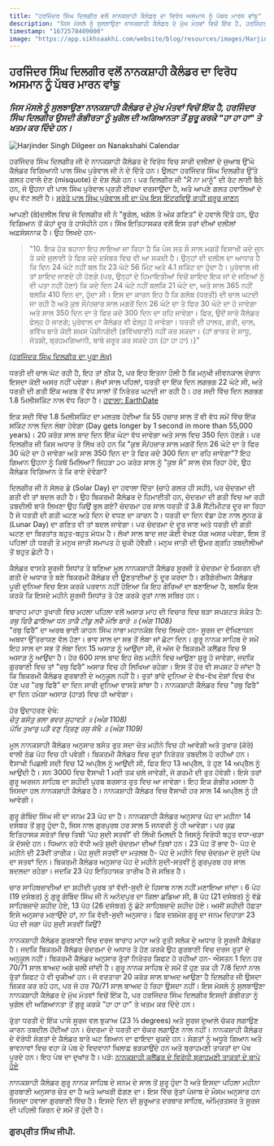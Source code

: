 ```yaml
---
title: "ਹਰਜਿੰਦਰ ਸਿੰਘ ਦਿਲਗੀਰ ਵਲੋਂ ਨਾਨਕਸ਼ਾਹੀ ਕੈਲੰਡਰ ਦਾ ਵਿਰੋਧ ਅਸਮਾਨ ਨੂੰ ਪੱਥਰ ਮਾਰਨ ਵਾਂਙੁ"
description: "ਜਿਸ ਮੱਸਲੇ ਨੂੰ ਸੁਲਝਾਉਣਾ ਨਾਨਕਸ਼ਾਹੀ ਕੈਲੰਡਰ ਦੇ ਮੁੱਖ ਮੰਤਵਾਂ ਵਿਚੋਂ ਇੱਕ ਹੈ, ਹਰਜਿੰਦਰ ਸਿੰਘ ਦਿਲਗੀਰ ਉਸਦੀ ਗੰਭੀਰਤਾ ਨੂੰ ਖੁਗੋਲ ਦੀ ਅਗਿਆਨਤਾ ਤੋਂ ਸ਼ੁਰੂ ਕਰਕੇ 'ਹਾ ਹਾ ਹਾ' ਤੇ ਖਤਮ ਕਰ ਦਿੰਦੇ ਹਨ।"
timestamp: "1672578409000"
image: "https://app.sikhsaakhi.com/website/blog/resources/images/HarjinderDilgeer.jpg"
---
```


## ਹਰਜਿੰਦਰ ਸਿੰਘ ਦਿਲਗੀਰ ਵਲੋਂ ਨਾਨਕਸ਼ਾਹੀ ਕੈਲੰਡਰ ਦਾ ਵਿਰੋਧ ਅਸਮਾਨ ਨੂੰ ਪੱਥਰ ਮਾਰਨ ਵਾਂਙੁ

### _ਜਿਸ ਮੱਸਲੇ ਨੂੰ ਸੁਲਝਾਉਣਾ ਨਾਨਕਸ਼ਾਹੀ ਕੈਲੰਡਰ ਦੇ ਮੁੱਖ ਮੰਤਵਾਂ ਵਿਚੋਂ ਇੱਕ ਹੈ, ਹਰਜਿੰਦਰ ਸਿੰਘ ਦਿਲਗੀਰ ਉਸਦੀ ਗੰਭੀਰਤਾ ਨੂੰ ਖੁਗੋਲ ਦੀ ਅਗਿਆਨਤਾ ਤੋਂ ਸ਼ੁਰੂ ਕਰਕੇ "ਹਾ ਹਾ ਹਾ" ਤੇ ਖਤਮ ਕਰ ਦਿੰਦੇ ਹਨ।_

![Harjinder Singh Dilgeer on Nanakshahi Calendar](https://app.sikhsaakhi.com/website/blog/resources/images/HarjinderDilgeer.jpg)


ਹਰਜਿੰਦਰ ਸਿੰਘ ਦਿਲਗੀਰ ਜੀ ਦੇ ਨਾਨਕਸ਼ਾਹੀ ਕੈਲੰਡਰ ਦੇ ਵਿਰੋਧ ਵਿਚ ਸਾਰੀ ਦਲੀਲਾਂ ਦੇ ਜੁਆਬ ਉੱਘੇ ਕੈਲੰਡਰ ਵਿਗਿਆਨੀ ਪਾਲ ਸਿੰਘ ਪੁਰੇਵਾਲ ਜੀ ਨੇ ਦੇ ਦਿੱਤੇ ਹਨ। ਉਲਟਾ ਹਰਜਿੰਦਰ ਸਿੰਘ ਦਿਲਗੀਰ ਉੱਤੇ ਗਲਤ ਹਵਾਲੇ ਦੇਣ (misquote) ਦੇ ਦੋਸ਼ ਲੱਗੇ ਹਨ। ਪਰ ਦਿਲਗੀਰ ਜੀ "ਮੈਂ ਨਾ ਮਾਨੂੰ" ਦੀ ਰੱਟ ਲਾਈ ਬੈਠੇ ਹਨ, ਜੋ ਉਹਨਾ ਦੀ ਪਾਲ ਸਿੰਘ ਪੁਰੇਵਾਲ ਪ੍ਰਤੀ ਈਰਖਾ ਦਰਸਾਉਂਦਾ ਹੈ, ਅਤੇ ਆਪਣੇ ਗਲਤ ਹਵਾਲਿਆਂ ਦੇ ਚੁਪ ਵੱਟ ਲਈ ਹੈ। [ਸਰੋਤੇ ਪਾਲ ਸਿੰਘ ਪੁਰੇਵਾਲ ਜੀ ਦਾ ਪੱਖ ਇਸ ਇੰਟਰਵਿਊ ਰਾਹੀਂ ਜ਼ਰੂਰ ਜਾਣਨ](https://www.youtube.com/watch?v=nfUIrD_z--M)


ਆਪਣੀ (ਬੇ)ਦਲੀਲ ਵਿਚ ਜੋ ਦਿਲਗੀਰ ਜੀ ਨੇ "ਭੂਗੋਲ, ਖਗੋਲ ਤੇ ਅੰਕ ਗਣਿਤ" ਦੇ ਹਵਾਲੇ ਦਿੱਤੇ ਹਨ, ਉਹ ਵਿਗਿਆਨ ਤੋਂ ਕੋਹਾਂ ਦੂਰ ਤੇ ਹਾਸੋਹੀਨੇ ਹਨ। ਸਿੱਖ ਇਤਿਹਾਸਕਰ ਵਲੋਂ ਇਸ ਤਰਾਂ ਦੀਆਂ ਦਲੀਲਾਂ ਅਫ਼ਸੋਸਨਾਕ ਹੈ। ਉਹ ਲਿਖਦੇ ਹਨ-  
>"10. ਇਕ ਹੋਰ ਬਹਾਨਾ ਇਹ ਲਾਇਆ ਜਾ ਰਿਹਾ ਹੈ ਕਿ ਪੰਜ ਸਤ ਸੌ ਸਾਲ ਮਗਰੋਂ ਵਿਸਾਖੀ ਕਦੇ ਜੂਨ ਤੇ ਕਦੇ ਜੁਲਾਈ ਤੇ ਫਿਰ ਕਦੇ ਦਸੰਬਰ ਵਿਚ ਵੀ ਆ ਸਕਦੀ ਹੈ। ਉਨ੍ਹਾਂ ਦੀ ਦਲੀਲ ਦਾ ਆਧਾਰ ਹੈ ਕਿ ਦਿਨ 24 ਘੰਟੇ ਨਹੀਂ ਬਲ ਕਿ 23 ਘੰਟੇ 56 ਮਿੰਟ ਅਤੇ 4.1 ਸਕਿੰਟ ਦਾ ਹੁੰਦਾ ਹੈ। ਪੁਰੇਵਾਲ ਜੀ ਤਾਂ ਸ਼ਾਇਦ ਜਾਣਦੇ ਹੀ ਹੋਣਗੇ (ਪਰ, ਉਨ੍ਹਾਂ ਦੇ ਹਿਮਾਇਤੀਆਂ ਵਿਚੋਂ ਸ਼ਾਇਦ ਇਕ ਜਾਂ ਦੋ ਜਣਿਆਂ ਨੂੰ ਵੀ ਪਤਾ ਨਹੀਂ ਹੋਣਾ) ਕਿ ਕਦੇ ਦਿਨ 24 ਘੰਟੇ ਨਹੀਂ ਬਲਕਿ 21 ਘੰਟੇ ਦਾ, ਅਤੇ ਸਾਲ 365 ਨਹੀਂ ਬਲਕਿ 410 ਦਿਨ ਦਾ, ਹੁੰਦਾ ਸੀ। ਇਸ ਦਾ ਕਾਰਨ ਇਹ ਹੈ ਕਿ ਗਲੋਬ (ਧਰਤੀ) ਦੀ ਚਾਲ ਘਟਦੀ ਜਾ ਰਹੀ ਹੈ ਅਤੇ ਕੁਝ ਸੌ/ਹਜ਼ਾਰ ਸਾਲ ਮਗਰੋਂ ਦਿਨ 26 ਘੰਟੇ ਦਾ ਤੇ ਫਿਰ 30 ਘੰਟੇ ਦਾ ਹੋ ਜਾਵੇਗਾ ਅਤੇ ਸਾਲ 350 ਦਿਨ ਦਾ ਤੇ ਫਿਰ ਕਦੇ 300 ਦਿਨ ਦਾ ਰਹਿ ਜਾਵੇਗਾ। ਫ਼ਿਰ, ਉਦੋਂ ਸਾਰੇ ਕੈਲੰਡਰ ਫੇਲ੍ਹ ਹੋ ਜਾਣਗੇ; ਪੁਰੇਵਾਲ ਦਾ ਕੈਲੰਡਰ ਵੀ ਫੇਲ੍ਹ ਹੋ ਜਾਵੇਗਾ। ਧਰਤੀ ਦੀ ਹਾਲਤ, ਗਤੀ, ਚਾਲ, ਭਵਿੱਖ ਬਾਰੇ ਕੋਈ ਸ਼ਖ਼ਸ ਪੇਸ਼ੀਨਗੋਈ (ਭਵਿੱਖਬਾਣੀ) ਨਹੀਂ ਕਰ ਸਕਦਾ। {ਹਾਂ ਭਾਰਤ ਦੇ ਸਾਧੂ, ਜੋਤਸ਼ੀ, ਬ੍ਰਹਮਗਿਆਨੀ, ਬਾਬੇ ਜ਼ਰੂਰ ਕਰ ਸਕਦੇ ਹਨ (ਹਾ ਹਾ ਹਾ)।}" 

[(ਹਰਜਿੰਦਰ ਸਿੰਘ ਦਿਲਗੀਰ ਦਾ ਪੂਰਾ ਲੇਖ)](http://www.quamiekta.com/2014/02/28/22679/?fbclid=IwAR3uq1caDB6kHjqpL9CiGw9tzVJrHEvFkgYTjYSni65ZgM1baJ56YKfdbeM)  


ਧਰਤੀ ਦੀ ਚਾਲ ਘੱਟ ਰਹੀ ਹੈ, ਇਹ ਤਾਂ ਠੀਕ ਹੈ, ਪਰ ਇਹ ਇਤਨਾ ਹੌਲੀ ਹੈ ਕਿ ਮਨੁਖੀ ਜੀਵਨਕਾਲ ਦੋਰਾਨ ਇਸਦਾ ਕੋਈ ਅਸਰ ਨਹੀਂ ਪਵੇਗਾ। ਲੱਖਾਂ ਸਾਲ ਪਹਿਲਾਂ, ਧਰਤੀ ਦਾ ਇੱਕ ਦਿਨ ਲਗਭਗ 22 ਘੰਟੇ ਸੀ, ਅਤੇ ਧਰਤੀ ਦੀ ਗਤੀ ਇੱਕ ਅਰਬ ਤੋਂ ਵੱਧ ਸਾਲਾਂ ਤੋਂ ਨਿਰੰਤਰ ਘਟਦੀ ਜਾ ਰਹੀ ਹੈ। ਹਰ ਸਦੀ ਵਿੱਚ ਦਿਨ ਲਗਭਗ 1.8 ਮਿਲੀਸਕਿੰਟ ਨਾਲ ਵੱਧ ਰਿਹਾ ਹੈ। [ਹਵਾਲਾ: EarthDate](https://www.earthdate.org/episodes/the-days-getting-longer#:~:text=Earth's%20rotation%20is%20slowing%20because,years%20to%20add%20one%20minute.)  


ਇਕ ਸਦੀ ਵਿੱਚ 1.8 ਮਿਲੀਸਕਿੰਟ ਦਾ ਮਲਤਬ ਹੋਈਆ ਕਿ 55 ਹਜ਼ਾਰ ਸਾਲ ਤੋਂ ਵੀ ਵੱਧ ਸਮੇਂ ਵਿੱਚ ਇੱਕ ਸਕਿੰਟ ਨਾਲ ਦਿਨ ਲੰਬਾ ਹੋਵੇਗਾ (Day gets longer by 1 second in more than 55,000 years)। 20 ਕਰੋੜ ਸਾਲ ਬਾਦ ਦਿਨ ਇੱਕ ਘੰਟਾ ਵੱਧ ਜਾਵੇਗਾ ਅਤੇ ਸਾਲ ਵਿਚ 350 ਦਿਨ ਹੋਣਗੇ। ਪਰ ਦਿਲਗੀਰ ਜੀ ਕਿਸ ਅਧਾਰ ਤੇ ਲਿੱਖ ਰਹੇ ਹਨ ਕਿ "ਕੁਝ ਸੌ/ਹਜ਼ਾਰ ਸਾਲ ਮਗਰੋਂ ਦਿਨ 26 ਘੰਟੇ ਦਾ ਤੇ ਫਿਰ 30 ਘੰਟੇ ਦਾ ਹੋ ਜਾਵੇਗਾ ਅਤੇ ਸਾਲ 350 ਦਿਨ ਦਾ ਤੇ ਫਿਰ ਕਦੇ 300 ਦਿਨ ਦਾ ਰਹਿ ਜਾਵੇਗਾ"? ਇਹ ਗਿਆਨ ਉਹਨਾ ਨੂੰ ਕਿਥੋਂ ਮਿਲਿਆ? ਜਿਹੜਾ ੨੦ ਕਰੋੜ ਸਾਲ ਨੂੰ "ਕੁਝ ਸੌ” ਸਾਲ ਦੱਸ ਰਿਹਾ ਹੋਵੇ, ਉਹ ਕੈਲੰਡਰ ਵਿਗਿਆਨ ਤੇ ਕਿ ਰਾਏ ਦੇਵੇਗਾ?  


ਦਿਲਗੀਰ ਜੀ ਨੇ ਸੋਲਰ ਡੇ (Solar Day) ਦਾ ਹਵਾਲਾ ਦਿੱਤਾ (ਚਾਹੇ ਗਲਤ ਹੀ ਸਹੀ), ਪਰ ਚੰਦਰਮਾ ਦੀ ਗਤੀ ਵੀ ਤਾਂ ਬਦਲ ਰਹੀ ਹੈ। ਉਹ ਬਿਕਰਮੀ ਕੈਲੰਡਰ ਦੇ ਹਿਮਾਈਤੀ ਹਨ, ਚੰਦਰਮਾ ਦੀ ਗਤੀ ਵਿਚ ਆ ਰਹੀ ਤਬਦੀਲੀ ਬਾਰੇ ਲਿਖਣਾ ਉਹ ਕਿਉਂ ਭੁਲ ਗਏ? ਚੰਦਰਮਾ ਹਰ ਸਾਲ ਧਰਤੀ ਤੋਂ 3.8 ਸੈਂਟੀਮੀਟਰ ਦੂਰ ਜਾ ਰਿਹਾ ਹੈ ਜੋ ਧਰਤੀ ਦੀ ਗਤੀ ਘਟਣ ਅਤੇ ਦਿਨ ਦੇ ਵਧਣ ਦਾ ਕਾਰਨ ਹੈ। ਧਰਤੀ ਦਾ ਦਿਨ ਵੱਡਾ ਹੋਣ ਨਾਲ ਲੂਨਰ ਡੇ (Lunar Day) ਦਾ ਗਣਿਤ ਵੀ ਤਾਂ ਬਦਲ ਜਾਵੇਗਾ। ਪਰ ਚੰਦਰਮਾ ਦੇ ਦੂਰ ਜਾਣ ਅਤੇ ਧਰਤੀ ਦੀ ਗਤੀ ਘਟਣ ਦਾ ਬਿਰਤਾਂਤ ਬਹੁਤ-ਬਹੁਤ ਮੱਧਮ ਹੈ। ਲੱਖਾਂ ਸਾਲ ਬਾਦ ਜਦ ਕੋਈ ਵੇਖਣ ਯੋਗ ਅਸਰ ਪਵੇਗਾ, ਇਸ ਤੋਂ ਪਹਿਲਾਂ ਹੀ ਧਰਤੀ ਤੇ ਮਨੁਖ ਜਾਤੀ ਸਮਾਪਤ ਹੋ ਚੁਕੀ ਹੋਵੈਗੀ। ਮਨੁਖ ਜਾਤੀ ਦੀ ਉਮਰ ਗ੍ਰਹਿ ਤਬਦੀਲੀਆਂ ਤੋਂ ਬਹੁਤ ਛੋਟੀ ਹੈ।  


ਕੈਲੰਡਰ ਵਾਸਤੇ ਸੂਰਜੀ ਸਿਧਾਂਤ ਤੇ ਬਣਿਆ ਮੂਲ ਨਾਨਕਸ਼ਾਹੀ ਕੈਲੰਡਰ ਸੂਰਜੀ ਤੇ ਚੰਦਰਮਾ ਦੇ ਮਿਸ਼ਰਨ ਦੀ ਗਤੀ ਦੇ ਅਧਾਰ ਤੇ ਬਣੇ ਬਿਕਰਮੀ ਕੈਲੰਡਰ ਦੀ ਊਣਤਾਈਆਂ ਨੂੰ ਦੂਰ ਕਰਦਾ ਹੈ। ਗਰੈਗੋਰੀਅਨ ਕੈਲੰਡਰ ਪੂਰੀ ਦੁਨਿਆ ਵਿਚ ਇਸ ਕਰਕੇ ਪਰਵਾਨ ਨਹੀਂ ਹੋਇਆ ਕਿ ਇਹ ਗੋਰਿਆਂ ਦਾ ਬਣਾਇਆ ਹੈ, ਬਲਕਿ ਇਸ ਕਰਕੇ ਕਿ ਇਸਦੇ ਮਹੀਨੇ ਸੂਰਜੀ ਸਿਧਾਂਤ ਤੇ ਹੋਣ ਕਰਕੇ ਰੁਤਾਂ ਨਾਲ ਸਥਿਰ ਹਨ।  


ਬਾਰਾਹ ਮਾਹਾ ਤੁਖਾਰੀ ਵਿਚ ਮਹਲਾ ਪਹਿਲਾ ਵਲੋਂ ਅਸਾੜ ਮਾਹ ਦੀ ਵਿਚਾਰ ਵਿਚ ਬੜਾ ਸਪਸ਼ਟਤ ਸੰਕੇਤ ਹੈ:  
_ਰਥੁ ਫਿਰੈ ਛਾਇਆ ਧਨ ਤਾਕੈ ਟੀਡੁ ਲਵੈ ਮੰਝਿ ਬਾਰੇ ॥ {ਅੰਗ 1108}_  
"ਰਥੁ ਫਿਰੈ" ਦਾ ਅਰਥ ਭਾਈ ਕਾਹਨ ਸਿੰਘ ਨਾਭਾ ਮਹਾਨਕੋਸ਼ ਵਿਚ ਲਿਖਦੇ ਹਨ- ਸੂਰਜ ਦਾ ਦੱਖਿਣਾਯਨ ਅਥਵਾ ਉੱਤਰਾਯਣ ਵੱਲ ਹੋਣਾ। ਭਾਵ ਸਾਲ ਦਾ ਸਭ ਤੋਂ ਲੰਬਾ ਜਾਂ ਛੋਟਾ ਦਿਨ। ਗੁਰੂ ਨਾਨਕ ਸਾਹਿਬ ਦੇ ਸਮੇਂ ਇਹ ਸਾਲ ਦਾ ਸਭ ਤੋਂ ਲੰਬਾ ਦਿਨ 15 ਅਸਾੜ ਨੂੰ ਆਉਂਦਾ ਸੀ, ਜੋ ਅੱਜ ਦੇ ਬਿਕਰਮੀ ਕਲੈਂਡਰ ਵਿਚ 9 ਅਸਾੜ ਨੂੰ ਆਉਂਦਾ ਹੈ। ਹੋਰ 600 ਸਾਲ ਬਾਦ ਇਹ ਜੇਠ ਮਹੀਨੇ ਵਿਚ ਆਉਣਾ ਸ਼ੁਰੂ ਹੋ ਜਾਵੇਗਾ, ਜਦਕਿ ਗੁਰਬਾਣੀ ਵਿਚ ਤਾਂ "ਰਥੁ ਫਿਰੈ" ਅਸਾੜ ਵਿਚ ਹੀ ਲਿਖਿਆ ਰਹੇਗਾ। ਇਸ ਤੋਂ ਹੋਰ ਵੀ ਸਪਸ਼ਟ ਹੋ ਜਾਂਦਾ ਹੈ ਕਿ ਬਿਕਰਮੀ ਕੈਲੰਡਰ ਗੁਰਬਾਣੀ ਦੇ ਅਨੁਕੂਲ ਨਹੀਂ ਹੈ। ਰੁਤਾਂ ਭਾਂਵੇ ਦੁਨਿਆ ਦੇ ਵੱਖ-ਵੱਖ ਦੇਸ਼ਾਂ ਵਿਚ ਵੱਖ ਹੋਣ ਪਰ "ਰਥੁ ਫਿਰੈ" ਦਾ ਦਿਨ ਸਾਰੀ ਦੁਨਿਆ ਵਾਸਤੇ ਸਾਂਝਾ ਹੈ। ਨਾਨਕਸ਼ਾਹੀ ਕੈਲੰਡਰ ਵਿਚ "ਰਥੁ ਫਿਰੈ" ਦਾ ਦਿਨ ਹਮੇਸ਼ਾ ਅਸਾੜ (ਹਾੜ) ਵਿਚ ਹੀ ਆਵੇਗਾ।   

ਹੋਰ ਉਦਾਹਰਣ ਦੇਖੋ:   
_ਚੇਤੁ ਬਸੰਤੁ ਭਲਾ ਭਵਰ ਸੁਹਾਵੜੇ ॥ (ਅੰਗ 1108)_  
_ਪੋਖਿ ਤੁਖਾਰੁ ਪੜੈ ਵਣੁ ਤ੍ਰਿਣੁ ਰਸੁ ਸੋਖੈ ॥ (ਅੰਗ 1109)_ 

ਮੂਲ ਨਾਨਕਸ਼ਾਹੀ ਕੈਲੰਡਰ ਅਨੁਸਾਰ ਬਸੰਤ ਰੁਤ ਸਦਾ ਚੇਤ ਮਹੀਨੇ ਵਿਚ ਹੀ ਆਵੇਗੀ ਅਤੇ ਤੁਖਾਰ (ਕੋਰੇ) ਵਾਲੀ ਠੰਡ ਪੋਹ ਵਿਚ ਹੀ ਪਵੇਗੀ। ਬਿਕਰਮੀ ਕੈਲੰਡਰ ਵਿਚ ਰੁਤਾਂ ਨਿਰੰਤਰ ਤਬਦੀਲ ਹੋ ਰਹੀਆਂ ਹਨ। ਵੈਸਾਖੀ ਪਿਛਲੀ ਸਦੀ ਵਿਚ 12 ਅਪ੍ਰੈਲ ਨੂੰ ਆਉਂਦੀ ਸੀ, ਫਿਰ ਇਹ 13 ਅਪ੍ਰੈਲ, ਤੇ ਹੁਣ 14 ਅਪ੍ਰੈਲ ਨੂੰ ਆਉਂਦੀ ਹੈ। ਸਨ 3000 ਵਿਚ ਵੈਸਾਖੀ 1 ਮਈ ਤਕ ਚਲੇ ਜਾਵੇਗੀ, ਜੋ ਗਰਮੀ ਦੀ ਰੁਤ ਹੋਵੇਗੀ। ਇਸੇ ਤਰਾਂ ਗੁਰੂ ਅਰਜਨ ਸਾਹਿਬ ਦਾ ਸ਼ਹੀਦੀ ਪੁਰਬ ਬਰਸਾਤ ਰੁਤ ਵਿਚ ਆ ਜਾਵੇਗਾ। ਇਹ ਇਕ ਗੰਭੀਰ ਮਸਲਾ ਹੈ ਜਿਸਦਾ ਹਲ ਨਾਨਕਸ਼ਾਹੀ ਕੈਲੰਡਰ ਹੈ। ਨਾਨਕਸ਼ਾਹੀ ਕੈਲੰਡਰ ਵਿਚ ਵੈਸਾਖੀ ਹਰ ਸਾਲ 14 ਅਪ੍ਰੈਲ ਨੂੰ ਹੀ ਆਵੇਗੀ।  


ਗੁਰੂ ਗੋਬਿੰਦ ਸਿੰਘ ਜੀ ਦਾ ਜਨਮ 23 ਪੋਹ ਦਾ ਹੈ। ਨਾਨਕਸ਼ਾਹੀ ਕੈਲੰਡਰ ਅਨੁਸਾਰ ਪੋਹ ਦਾ ਮਹੀਨਾ 14 ਦਸੰਬਰ ਤੋਂ ਸ਼ੁਰੂ ਹੁੰਦਾ ਹੈ, ਜਿਸ ਨਾਲ ਗੁਰਪੁਰਬ ਹਰ ਸਾਲ 5 ਜਨਵਰੀ ਨੂੰ ਹੀ ਆਵੇਗਾ। ਪਰ ਕੁਛ ਇਤਿਹਾਸਕ ਸਰੋਤਾਂ ਵਿਚ ਤਿਥੀ ‘ਪੋਹ ਸੁਦੀ ਸਤਵੀਂ’ ਵੀ ਲਿੱਖੀ ਮਿਲਦੀ ਹੈ ਜਿਸਨੂੰ ਵਿਰੋਧੀ ਬਹੁਤ ਵਧਾ-ਚੜਾ ਕੇ ਦੱਸਦੇ ਹਨ। ਧਿਆਨ ਰਹੇ ਵੱਧੀ ਅਤੇ ਸੁਦੀ ਚੰਦਰਮਾ ਦੀਆਂ ਤਿਥਾਂ ਹਨ। 23 ਪੋਹ ਤੋਂ ਭਾਵ ਹੈ- ਪੋਹ ਦੇ ਮਹੀਨੇ ਦੀ 23ਵੀਂ ਤਾਰੀਕ। ਪੋਹ ਸੁਦੀ ਸਤਵੀਂ ਦਾ ਮਤਲਬ ਹੈ- ਪੋਹ ਦੇ ਮਹੀਨੇ ਵਿਚ ਚੰਦਰਮਾ ਦੇ ਸੁਦੀ ਪੱਖ ਦਾ ਸਤਵਾਂ ਦਿਨ। ਬਿਕਰਮੀ ਕੈਲੰਡਰ ਅਨੁਸਾਰ ਪੋਹ ਦੇ ਮਹੀਨੇ ਸੁਦੀ-ਸਤਵੀਂ ਨੂੰ ਗੁਰਪੁਰਬ ਹਰ ਸਾਲ ਬਦਲਦਾ ਰਹੇਗਾ। ਜਦਕਿ 23 ਪੋਹ ਇਤਿਹਾਸਕ ਤਾਰੀਖ ਹੈ ਜੋ ਸਥਿਰ ਹੈ।  


ਚਾਰ ਸਾਹਿਬਜ਼ਾਦੀਆਂ ਦਾ ਸ਼ਹੀਦੀ ਪੁਰਬ ਤਾਂ ਵੱਦੀ-ਸੁਦੀ ਦੇ ਹਿਸਾਬ ਨਾਲ ਨਹੀਂ ਮਣਾਇਆ ਜਾਂਦਾ। 6 ਪੋਹ (19 ਦਸੰਬਰ) ਨੂੰ ਗੁਰੂ ਗੋਬਿੰਦ ਸਿੰਘ ਜੀ ਨੇ ਅਨੰਦਪੁਰ ਦਾ ਕਿਲਾ ਛਡਿਆ ਸੀ, 8 ਪੋਹ (21 ਦਸੰਬਰ) ਨੂੰ ਵੱਡੇ ਸਾਹਿਬਜ਼ਾਦੇ ਸ਼ਹੀਦ ਹੋਏ, 13 ਪੋਹ (26 ਦਸੰਬਰ) ਨੂੰ ਛੋਟੇ ਸਾਹਿਬਜ਼ਾਦੇ ਸ਼ਹੀਦ ਹੋਏ। ਅਸੀਂ ਸ਼ਹੀਦੀ ਹੱਫ਼ਤਾ ਇਸੇ ਅਨੁਸਾਰ ਮਣਾਉਂਦੇ ਹਾਂ, ਨਾ ਕਿ ਵੱਦੀ-ਸੁਦੀ ਅਨੁਸਾਰ। ਫ਼ਿਰ ਦਸ਼ਮੇਸ਼ ਗੁਰੂ ਦਾ ਜਨਮ ਦਿਹਾੜਾ 23 ਪੋਹ ਦੀ ਜਗਾ ਪੋਹ ਸੁਦੀ ਸਤਵੀਂ ਕਿਉਂ?  


ਨਾਨਕਸ਼ਾਹੀ ਕੈਲੰਡਰ ਗੁਰਬਾਣੀ ਵਿਚ ਦਰਜ ਬਾਰਾਹ ਮਾਹਾ ਅਤੇ ਰੁਤੀ ਸਲੋਕ ਦੇ ਅਧਾਰ ਤੇ ਸੂਰਜੀ ਕੈਲੰਡਰ ਹੈ। ਜਦਕਿ ਬਿਕਰਮੀ ਕੈਲੰਡਰ ਚੰਦਰਮਾ ਦੇ ਅਧਾਰ ਤੇ ਹੋਣ ਕਰਕੇ ਉਹ ਗੁਰਬਾਣੀ ਵਿਚ ਦਰਜ ਰੁਤਾਂ ਦੇ ਅਨੁਕੂਲ ਨਹੀਂ। ਬਿਕਰਮੀ ਕੈਲੰਡਰ ਅਨੁਸਾਰ ਰੁੱਤਾਂ ਨਿਰੰਤਰ ਸ਼ਿਫਟ ਹੋ ਰਹੀਆਂ ਹਨ- ਔਸਤਨ 1 ਦਿਨ ਹਰ 70/71 ਸਾਲ ਬਾਅਦ ਅਗੇ ਚਲੀ ਜਾਂਦੀ ਹੈ। ਗੁਰੂ ਨਾਨਕ ਸਾਹਿਬ ਦੇ ਸਮੇਂ ਤੋਂ ਹੁਣ ਤਕ ਹੀ 7/8 ਦਿਨਾਂ ਨਾਲ ਰੁੱਤਾਂ ਸ਼ਿਫਟ ਹੋ ਵੀ ਚੁਕੀਆਂ ਹਨ। ਜੋ ਵਰਤਾਰਾ 20 ਕਰੋੜ ਸਾਲ ਬਾਅਦ ਆਉਣਾ ਹੈ ਦਿਲਗੀਰ ਜੀ ਉਸਦਾ ਜ਼ਿਕਰ ਕਰ ਰਹੇ ਹਨ, ਪਰ ਜੋ ਹਰ 70/71 ਸਾਲ ਬਾਅਦ ਹੋ ਰਿਹਾ ਉਸਦਾ ਨਹੀਂ। ਇਸ ਮੱਸਲੇ ਨੂੰ ਸੁਲਝਾਉਣਾ ਨਾਨਕਸ਼ਾਹੀ ਕੈਲੰਡਰ ਦੇ ਮੁੱਖ ਮੰਤਵਾਂ ਵਿਚੋਂ ਇੱਕ ਹੈ, ਪਰ ਹਰਜਿੰਦਰ ਸਿੰਘ ਦਿਲਗੀਰ ਇਸਦੀ ਗੰਭੀਰਤਾ ਨੂੰ ਖੁਗੋਲ ਦੀ ਅਗਿਆਨਤਾ ਤੋਂ ਸ਼ੁਰੂ ਕਰਕੇ "ਹਾ ਹਾ ਹਾ" ਤੇ ਖਤਮ ਕਰ ਦਿੰਦੇ ਹਨ।  


ਰੁੱਤਾ ਧਰਤੀ ਦੇ ਇੱਕ ਪਾਸੇ ਸੂਰਜ ਵਲ ਝੁਕਾਅ (23 ½ degrees) ਅਤੇ ਸੂਰਜ ਦੁਆਲੇ ਚੱਕਰ ਲਗਾਉਣ ਕਾਰਨ ਤਬਦੀਲ ਹੋਂਦੀਆਂ ਹਨ। ਚੰਦਰਮਾ ਦੇ ਧਰਤੀ ਦਾ ਚੱਕਰ ਲਗਾਉਣ ਨਾਲ ਨਹੀਂ। ਨਾਨਕਸ਼ਾਹੀ ਕੈਲੰਡਰ ਦੇ ਵੋਰੋਧੀ ਸੰਗਤਾਂ ਦੇ ਕੈਲੰਡਰ ਬਾਰੇ ਘਟ ਗਿਆਨ ਦਾ ਫਾਇਦਾ ਚੁਕਦੇ ਹਨ। ਸੰਗਤਾਂ ਨੂੰ ਅਧੂਰੇ ਗਿਆਨ ਅਤੇ ਭਾਵਨਾਵਾਂ ਵਿਚ ਵਹਾ ਕੇ ਪੰਥ ਦੇ ਵਿਦਵਾਨਾਂ ਖਿਲਾਫ਼ ਭੜਕਾਉਂਦੇ ਹਨ ਅਤੇ ਬ੍ਰਾਹਮਣੀ ਤਾਕਤਾਂ ਦਾ ਪੱਖ ਪੂਰਦੇ ਹਨ। ਇਹ ਪੰਥ ਦਾ ਦੁਖਾਂਤ ਹੈ। ਪੜੋ: [ਨਾਨਕਸ਼ਾਹੀ ਕਲੈਂਡਰ ਦੇ ਵਿਰੋਧੀ ਬ੍ਰਾਹਮਣੀ ਤਾਕਤਾਂ ਦੇ ਥਾਪੇ ਹੋਏ](https://www.sikhsaakhi.com/blog/21)    


ਨਾਨਕਸ਼ਾਹੀ ਕੈਲੰਡਰ ਗੁਰੂ ਨਾਨਕ ਸਾਹਿਬ ਦੇ ਜਨਮ ਦੇ ਸਾਲ ਤੋਂ ਸ਼ੁਰੂ ਹੁੰਦਾ ਹੈ ਅਤੇ ਇਸਦਾ ਪਹਿਲਾ ਮਹੀਨਾ ਗੁਰਬਾਣੀ ਅਨੁਸਾਰ ਚੇਤ ਦਾ ਹੈ ਅਤੇ ਆਖਰੀ ਫੱਗਣ ਦਾ। ਇਸ ਵਿੱਚ ਰੁੱਤਾਂ ਪੰਜਾਬ ਦੇ ਮੌਸਮ ਅਨੁਸਾਰ ਹਨ ਜਿਸਦਾ ਹਵਾਲਾ ਗੁਰਬਾਣੀ ਵਿੱਚ ਹੈ। ਇਸਦੇ ਦਿਨ ਦੀ ਸ਼ੁਰੂਆਤ ਦਰਬਾਰ ਸਾਹਿਬ, ਅੰਮ੍ਰਿਤਸਰ ਤੇ ਸੂਰਜ ਦੀ ਪਹਿਲੀ ਕਿਰਨ ਦੇ ਸਮੇਂ ਤੋਂ ਹੁੰਦੀ ਹੈ।  



### ਗੁਰਪ੍ਰੀਤ ਸਿੰਘ ਜੀਪੀ.
